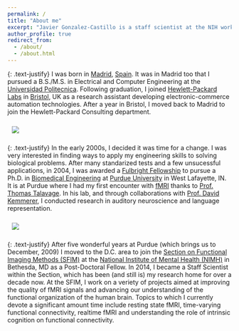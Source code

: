 ```yaml
---
permalink: /
title: "About me"
excerpt: "Javier Gonzalez-Castillo is a staff scientist at the NIH working on fMRI methods and neuroscience"
author_profile: true
redirect_from: 
  - /about/
  - /about.html
---
```


{: .text-justify}
I was born in [Madrid](https://en.wikipedia.org/wiki/Madrid), [Spain](https://en.wikipedia.org/wiki/Spain). It was in Madrid too that I pursued a B.S./M.S. in Electrical and Computer Engineering at the [Universidad Politecnica](https://www.upm.es). Following graduation, I joined [Hewlett-Packard Labs](https://hpl.hp.com) in [Bristol](https://en.wikipedia.org/wiki/Bristol), UK as a research assistant developing electronic-commerce automation technologies. After a year in Bristol, I moved back to Madrid to join the Hewlett-Packard Consulting department.

<img align="center" src="https://javiergcas.github.io/files/about_me/about_me_cities.png" style="padding: 10px">

{: .text-justify}
In the early 2000s, I decided it was time for a change. I was very interested in finding ways to apply my engineering skills to solving biological problems. After many standarized tests and a few unsucessful applications, in 2004, I was awarded a [Fulbright Fellowship](https://us.fulbrightonline.org/) to pursue a Ph.D. in [Biomedical Engineering](https://engineering.purdue.edu/BME) at [Purdue University](https://www.purdue.edu) in West Lafayette, IN. It is at Purdue where I had my first encounter with [fMRI](https://en.wikipedia.org/wiki/Functional_magnetic_resonance_imaging) thanks to [Prof. Thomas Talavage](https://ceas.uc.edu/academics/departments/biomedical-engineering/people.html). In his lab, and through collaborations with [Prof. David Kemmerer](https://www.purdue.edu/hhs/slhs/directory/faculty/kemmerer_david.html), I conducted research in auditory neuroscience and language representation. 

<img align="center" src="https://javiergcas.github.io/files/about_me/about_me_workplaces.png" style="padding: 10px">

{: .text-justify}
After five wonderful years at Purdue (which brings us to December, 2009) I moved to the D.C. area to join the [Section on Functional Imaging Methods (SFIM)](https://fim.nimh.nih.gov/) at the [National Institute of Mental Health (NIMH)](https://www.nimh.nih.gov/) in Bethesda, MD as a Post-Doctoral Fellow. In 2014, I became a Staff Scientist within the Section, which has been (and still is) my research home for over a decade now. At the SFIM, I work on a veriety of projects aimed at improving the quality of fMRI signals and advancing our understanding of the functional organization of the human brain. Topics to which I currently devote a significant amount time include resting state fMRI, time-varying functional connectivity, realtime fMRI and understanding the role of intrinsic cognition on functional connectivity.